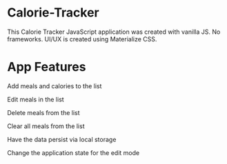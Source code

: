 # Calorie-Tracker
This Calorie Tracker JavaScript application was created with vanilla JS. No frameworks. UI/UX is created using Materialize CSS.

# App Features

Add meals and calories to the list

Edit meals in the list

Delete meals from the list

Clear all meals from the list

Have the data persist via local storage

Change the application state for the edit mode
